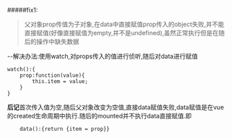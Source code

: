 #####fix1:

>父对象prop传值为子对象,在data中直接赋值prop传入的object失败,并不能直接赋值(好像直接赋值为empty,并不是undefined),虽然正常执行但是在随后的操作中缺失数据

--解决办法:使用watch,对props传入的值进行侦听,随后对data进行赋值

```
watch():{
    prop:function(value){
        this.item = value;
    }
}
```

**后记**首次传入值为空,随后父对象改变为空值,直接data赋值失败,data赋值是在vue的created生命周期中执行.随后的mounted并不执行data直接赋值.即

```
    data():{return {item = prop}}

```

